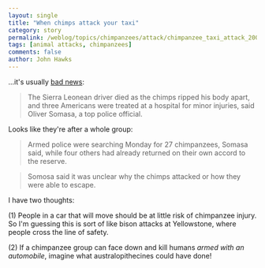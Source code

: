 ```yaml
---
layout: single 
title: "When chimps attack your taxi" 
category: story
permalink: /weblog/topics/chimpanzees/attack/chimpanzee_taxi_attack_2006.html
tags: [animal attacks, chimpanzees] 
comments: false 
author: John Hawks 
---
```



<p>
...it's usually <a href="http://news.yahoo.com/s/ap/20060424/ap_on_re_af/sierra_leone_chimp_attack">bad news</a>: 
</p>

<blockquote>The Sierra Leonean driver died as the chimps ripped his body apart, and three Americans were treated at a hospital for minor injuries, said Oliver Somasa, a top police official.</blockquote>

<p>
Looks like they're after a whole group: 
</p>

<blockquote>Armed police were searching Monday for 27 chimpanzees, Somasa said, while four others had already returned on their own accord to the reserve.</blockquote>

<blockquote>Somosa said it was unclear why the chimps attacked or how they were able to escape.</blockquote>

<p>
I have two thoughts: 
</p>

<p>
(1) People in a car that will move should be at little risk of chimpanzee injury. So I'm guessing this is sort of like bison attacks at Yellowstone, where people cross the line of safety. 
</p>

<p>
(2) If a chimpanzee group can face down and kill humans <i>armed with an automobile</i>, imagine what australopithecines could have done!
</p>

